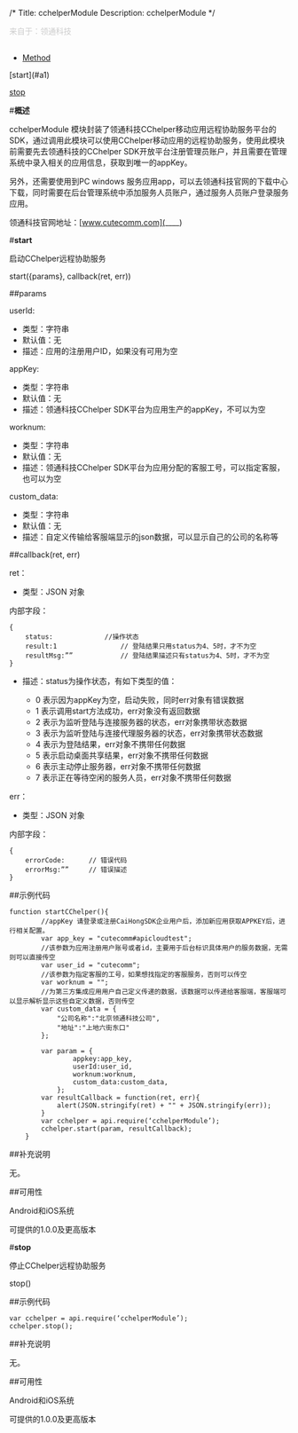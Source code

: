/*
Title: cchelperModule
Description: cchelperModule
*/

<p style="color: #ccc; margin-bottom: 30px;">来自于：领通科技</p>

<ul id="tab" class="clearfix">
	<li class="active"><a href="#method-content">Method</a></li>
</ul>
<div id="method-content">
<div class="outline">
[start](#a1)

[stop](#a2)
</div>

#**概述**

cchelperModule 模块封装了领通科技CChelper移动应用远程协助服务平台的SDK，通过调用此模块可以使用CChelper移动应用的远程协助服务，使用此模块前需要先去领通科技的CChelper SDK开放平台注册管理员账户，并且需要在管理系统中录入相关的应用信息，获取到唯一的appKey。

另外，还需要使用到PC windows 服务应用app，可以去领通科技官网的下载中心下载，同时需要在后台管理系统中添加服务人员账户，通过服务人员账户登录服务应用。

领通科技官网地址：[www.cutecomm.com](____)


#**start**<div id="a1"></div>

启动CChelper远程协助服务

start({params}, callback(ret, err))

##params

userId:

- 类型：字符串
- 默认值：无
- 描述：应用的注册用户ID，如果没有可用为空

appKey:

- 类型：字符串
- 默认值：无
- 描述：领通科技CChelper SDK平台为应用生产的appKey，不可以为空

worknum:

- 类型：字符串
- 默认值：无
- 描述：领通科技CChelper SDK平台为应用分配的客服工号，可以指定客服，也可以为空


custom_data:

- 类型：字符串
- 默认值：无
- 描述：自定义传输给客服端显示的json数据，可以显示自己的公司的名称等


##callback(ret, err)

ret：

- 类型：JSON 对象

内部字段：

    {
    	status:				//操作状态
    	result:1				// 登陆结果只用status为4、5时，才不为空
    	resultMsg:””			// 登陆结果描述只有status为4、5时，才不为空
    }
    
- 描述：status为操作状态，有如下类型的值：
	
	- 0 表示因为appKey为空，启动失败，同时err对象有错误数据
	- 1 表示调用start方法成功，err对象没有返回数据
	- 2 表示为监听登陆与连接服务器的状态，err对象携带状态数据
	- 3 表示为监听登陆与连接代理服务器的状态，err对象携带状态数据
	- 4 表示为登陆结果，err对象不携带任何数据
	- 5 表示启动桌面共享结果，err对象不携带任何数据
	- 6 表示主动停止服务器，err对象不携带任何数据
	- 7 表示正在等待空闲的服务人员，err对象不携带任何数据

err：

- 类型：JSON 对象

内部字段：

    {
    	errorCode:		// 错误代码
    	errorMsg:””		// 错误描述
    }

##示例代码

    function startCChelper(){
    		//appKey 请登录或注册CaiHongSDK企业用户后，添加新应用获取APPKEY后，进行相关配置。
            var app_key = "cutecomm#apicloudtest";
            //该参数为应用注册用户账号或者id，主要用于后台标识具体用户的服务数据，无需则可以直接传空
            var user_id = "cutecomm";
            //该参数为指定客服的工号，如果想找指定的客服服务，否则可以传空
            var worknum = "";
            //为第三方集成应用用户自己定义传递的数据，该数据可以传递给客服端，客服端可以显示解析显示这些自定义数据，否则传空
            var custom_data = {
                "公司名称":"北京领通科技公司",
                "地址":"上地六街东口"
            };

            var param = {
                    appkey:app_key,
                    userId:user_id,
                    worknum:worknum,
                    custom_data:custom_data,
                };
			var resultCallback = function(ret, err){
				alert(JSON.stringify(ret) + "" + JSON.stringify(err));
			}
            var cchelper = api.require(‘cchelperModule’);
			cchelper.start(param, resultCallback);
		}


##补充说明

无。

##可用性

Android和iOS系统

可提供的1.0.0及更高版本


#**stop**<div id="a2"></div>

停止CChelper远程协助服务

stop()


##示例代码

    var cchelper = api.require(‘cchelperModule’);
    cchelper.stop();


##补充说明

无。

##可用性

Android和iOS系统

可提供的1.0.0及更高版本
